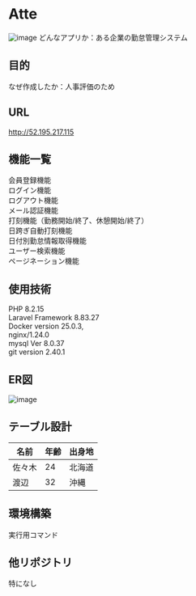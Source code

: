 # Atte
![image](https://github.com/boreaster21/fortify/assets/155618258/cfe27972-78fa-49cd-8c8c-a5e5e4392c4b)
どんなアプリか：ある企業の勤怠管理システム

## 目的
なぜ作成したか：人事評価のため

## URL
http://52.195.217.115

## 機能一覧
会員登録機能<br>
ログイン機能<br>
ログアウト機能<br>
メール認証機能<br>
打刻機能（勤務開始/終了、休憩開始/終了）<br>
日跨ぎ自動打刻機能<br>
日付別勤怠情報取得機能<br>
ユーザー検索機能<br>
ページネーション機能<br>

## 使用技術
PHP 8.2.15<br>
Laravel Framework 8.83.27<br>
Docker version 25.0.3,<br>
nginx/1.24.0<br>
mysql  Ver 8.0.37<br>
git version 2.40.1<br>

## ER図
![image](https://github.com/boreaster21/fortify/assets/155618258/5f4f2e26-6102-4900-add8-4098775f1390)

## テーブル設計
名前 | 年齢 | 出身地
-|-|-
佐々木 | 24 | 北海道
渡辺 | 32 | 沖縄

## 環境構築
実行用コマンド

## 他リポジトリ
特になし
